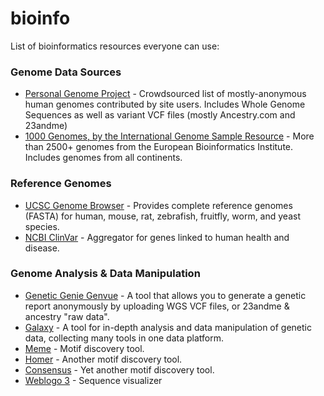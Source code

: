 # bioinfo
List of bioinformatics resources everyone can use:

### Genome Data Sources

* [Personal Genome Project](https://my.pgp-hms.org/public_genetic_data) - Crowdsourced list of mostly-anonymous human genomes contributed by site users. Includes Whole Genome Sequences as well as variant VCF files (mostly Ancestry.com and 23andme)
* [1000 Genomes, by the International Genome Sample Resource](ftp://ftp.1000genomes.ebi.ac.uk/vol1/ftp/) - More than 2500+ genomes from the European Bioinformatics Institute. Includes genomes from all continents.

### Reference Genomes

* [UCSC Genome Browser](https://genome-asia.ucsc.edu/cgi-bin/hgGateway) - Provides complete reference genomes (FASTA) for human, mouse, rat, zebrafish, fruitfly, worm, and yeast species.
* [NCBI ClinVar](https://www.ncbi.nlm.nih.gov/clinvar/) - Aggregator for genes linked to human health and disease.

### Genome Analysis & Data Manipulation

* [Genetic Genie Genvue](https://genvue.geneticgenie.org/) - A tool that allows you to generate a genetic report anonymously by uploading WGS VCF files, or 23andme & ancestry "raw data".
* [Galaxy](https://usegalaxy.org/) - A tool for in-depth analysis and data manipulation of genetic data, collecting many tools in one data platform.
* [Meme](http://meme-suite.org/tools/meme) - Motif discovery tool.
* [Homer](http://homer.ucsd.edu/homer/motif/) - Another motif discovery tool.
* [Consensus](http://stormo.wustl.edu/consensus/html/Html/main.html) - Yet another motif discovery tool.
* [Weblogo 3](http://weblogo.threeplusone.com/) - Sequence visualizer
